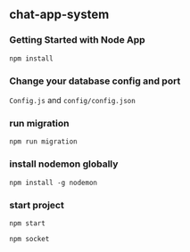 ## chat-app-system

### Getting Started with Node App

`npm install`

### Change your database config and port 

`Config.js` and `config/config.json` 

### run migration 

`npm run migration`

### install nodemon globally

`npm install -g nodemon`

### start project 

`npm start`

`npm socket`